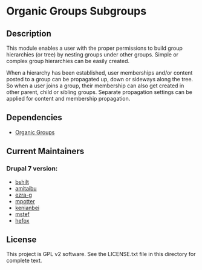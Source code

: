 # Organic Groups Subgroups

## Description

This module enables a user with the proper permissions to build group hierarchies (or tree) by nesting groups under other groups. Simple or complex group hierarchies can be easily created.

When a hierarchy has been established, user memberships and/or content posted to a group can be propagated up, down or sideways along the tree. So when a user joins a group, their membership can also get created in other parent, child or sibling groups. Separate propagation settings can be applied for content and membership propagation.

## Dependencies

- [Organic Groups](https://backdropcms.org/project/og)

## Current Maintainers

### Drupal 7 version:

- [bshilt](https://www.drupal.org/u/bschilt)
- [amitaibu](https://www.drupal.org/u/amitaibu)
- [ezra-g](https://www.drupal.org/u/ezra-g)
- [mpotter](https://www.drupal.org/u/mpotter)
- [kenianbei](https://www.drupal.org/u/kenianbei)
- [mstef](https://www.drupal.org/u/mstef)
- [hefox](https://www.drupal.org/u/hefox)

## License

This project is GPL v2 software. See the LICENSE.txt file in this directory for complete text.